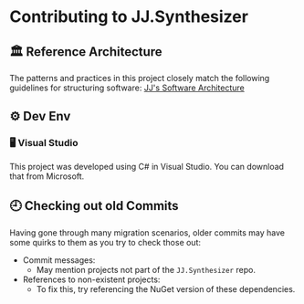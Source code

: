 ﻿Contributing to JJ.Synthesizer
==============================


🏛 Reference Architecture
--------------------------

The patterns and practices in this project closely match the following guidelines for structuring software: [JJ's Software Architecture](https://github.com/jjvanzon/JJs-Reference-Architecture)


⚙ Dev Env
-----------

### 🖥 Visual Studio

This project was developed using C# in Visual Studio. You can download that from Microsoft.


🕘 Checking out old Commits
---------------------------

Having gone through many migration scenarios, older commits may have some quirks to them as you try to check those out:

- Commit messages:
    - May mention projects not part of the `JJ.Synthesizer` repo.
- References to non-existent projects:
    - To fix this, try referencing the NuGet version of these dependencies.
